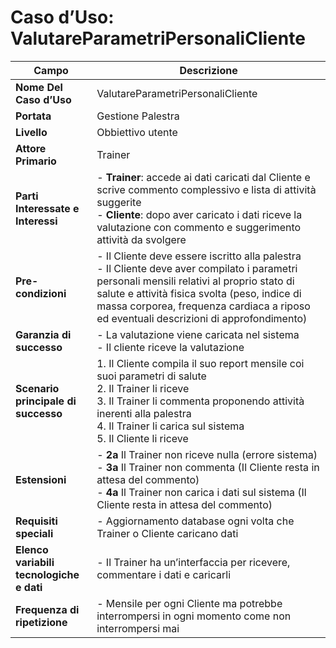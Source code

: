 # Caso d’Uso: ValutareParametriPersonaliCliente

| **Campo**                                | **Descrizione**                                                                                                                                                          |
|------------------------------------------|--------------------------------------------------------------------------------------------------------------------------------------------------------------------------|
| **Nome Del Caso d’Uso**                  | ValutareParametriPersonaliCliente                                                                                                                                           |
| **Portata**                              | Gestione Palestra                                                                                                                                                         |
| **Livello**                              | Obbiettivo utente                                                                                                                                                         |
| **Attore Primario**                      | Trainer                                                                                                                                                                   |
| **Parti Interessate e Interessi**        | - **Trainer**: accede ai dati caricati dal Cliente e scrive commento complessivo e lista di attività suggerite  <br> - **Cliente**: dopo aver caricato i dati riceve la valutazione con commento e suggerimento attività da svolgere |
| **Pre-condizioni**                       | - Il Cliente deve essere iscritto alla palestra <br> - Il Cliente deve aver compilato i parametri personali mensili relativi al proprio stato di salute e attività fisica svolta (peso, indice di massa corporea, frequenza cardiaca a riposo ed eventuali descrizioni di approfondimento) |
| **Garanzia di successo**                 | - La valutazione viene caricata nel sistema <br> - Il cliente riceve la valutazione                                                                                       |
| **Scenario principale di successo**      | 1. Il Cliente compila il suo report mensile coi suoi parametri di salute <br> 2. Il Trainer li riceve <br> 3. Il Trainer li commenta proponendo attività inerenti alla palestra <br> 4. Il Trainer li carica sul sistema <br> 5. Il Cliente li riceve |
| **Estensioni**                           | - **2a** Il Trainer non riceve nulla (errore sistema) <br> - **3a** Il Trainer non commenta (Il Cliente resta in attesa del commento) <br> - **4a** Il Trainer non carica i dati sul sistema (Il Cliente resta in attesa del commento) |
| **Requisiti speciali**                   | - Aggiornamento database ogni volta che Trainer o Cliente caricano dati                                                                                                   |
| **Elenco variabili tecnologiche e dati** | - Il Trainer ha un’interfaccia per ricevere, commentare i dati e caricarli                                                                                                |
| **Frequenza di ripetizione**             | - Mensile per ogni Cliente ma potrebbe interrompersi in ogni momento come non interrompersi mai                                                                          |
